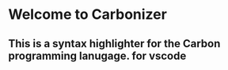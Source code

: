 # Welcome to Carbonizer

## This is a syntax highlighter for the Carbon programming lanugage. for vscode
